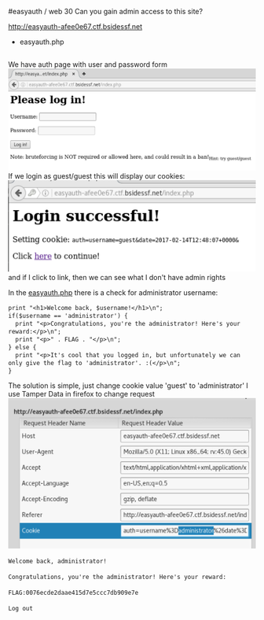 #easyauth / web 30
Can you gain admin access to this site?

http://easyauth-afee0e67.ctf.bsidessf.net

* easyauth.php

##
We have auth page with user and password form
![1](./1.png)
If we login as guest/guest this will display our cookies:
![2](./2.png)
and if I click to link, then we can see what I don't have admin rights

In the [easyauth.php](./easyauth.php) there is a check for administrator username:
```
print "<h1>Welcome back, $username!</h1>\n";
if($username == 'administrator') {
  print "<p>Congratulations, you're the administrator! Here's your reward:</p>\n";
  print "<p>" . FLAG . "</p>\n";
} else {
  print "<p>It's cool that you logged in, but unfortunately we can only give the flag to 'administrator'. :(</p>\n";
}
```
The solution is simple, just change cookie value 'guest' to 'administrator'
I use Tamper Data in firefox to change request
![3](./3.png)
```
Welcome back, administrator!

Congratulations, you're the administrator! Here's your reward:

FLAG:0076ecde2daae415d7e5ccc7db909e7e

Log out
```